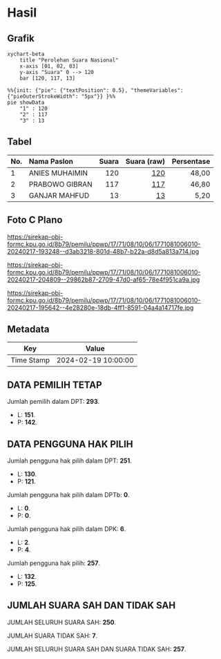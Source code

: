 # Hasil

## Grafik

```mermaid
xychart-beta
    title "Perolehan Suara Nasional"
    x-axis [01, 02, 03]
    y-axis "Suara" 0 --> 120
    bar [120, 117, 13]
```

```mermaid
%%{init: {"pie": {"textPosition": 0.5}, "themeVariables": {"pieOuterStrokeWidth": "5px"}} }%%
pie showData
    "1" : 120
    "2" : 117
    "3" : 13
```

## Tabel

| No. | Nama Paslon    | Suara | Suara (raw) | Persentase |
|:--- |:-------------- | -----:| -----------:| ----------:|
| 1   | ANIES MUHAIMIN | 120   | [120][p-1]  | 48,00      |
| 2   | PRABOWO GIBRAN | 117   | [117][p-2]  | 46,80      |
| 3   | GANJAR MAHFUD  | 13    | [13][p-3]   | 5,20       |


[p-1]: https://github.com/gigit-pemilu/pemilu-2024/blob/main/pilpres/hitung-suara/sub/17-bengkulu/sub/71-kota-bengkulu/sub/08-sungai-serut/sub/1006-surabaya/sub/010-tps/sub/paslon-1.txt
[p-2]: https://github.com/gigit-pemilu/pemilu-2024/blob/main/pilpres/hitung-suara/sub/17-bengkulu/sub/71-kota-bengkulu/sub/08-sungai-serut/sub/1006-surabaya/sub/010-tps/sub/paslon-2.txt
[p-3]: https://github.com/gigit-pemilu/pemilu-2024/blob/main/pilpres/hitung-suara/sub/17-bengkulu/sub/71-kota-bengkulu/sub/08-sungai-serut/sub/1006-surabaya/sub/010-tps/sub/paslon-3.txt

## Foto C Plano

https://sirekap-obj-formc.kpu.go.id/8b79/pemilu/ppwp/17/71/08/10/06/1771081006010-20240217-193248--d3ab3218-801d-48b7-b22a-d8d5a813a714.jpg

https://sirekap-obj-formc.kpu.go.id/8b79/pemilu/ppwp/17/71/08/10/06/1771081006010-20240217-204809--29862b87-2709-47d0-af65-78e4f951ca9a.jpg

https://sirekap-obj-formc.kpu.go.id/8b79/pemilu/ppwp/17/71/08/10/06/1771081006010-20240217-195642--4e28280e-18db-4ff1-8591-04a4a14717fe.jpg


## Metadata

| Key        | Value               |
| ---------- | ------------------- |
| Time Stamp | 2024-02-19 10:00:00 |


## DATA PEMILIH TETAP

Jumlah pemilih dalam DPT: **293**.
 * L: **151**.
 * P: **142**.

## DATA PENGGUNA HAK PILIH

Jumlah pengguna hak pilih dalam DPT: **251**.
 * L: **130**.
 * P: **121**.

Jumlah pengguna hak pilih dalam DPTb: **0**.
 * L: **0**.
 * P: **0**.

Jumlah pengguna hak pilih dalam DPK: **6**.
 * L: **2**.
 * P: **4**.

Jumlah pengguna hak pilih: **257**.
 * L: **132**.
 * P: **125**.

## JUMLAH SUARA SAH DAN TIDAK SAH

JUMLAH SELURUH SUARA SAH: **250**.

JUMLAH SUARA TIDAK SAH: **7**.

JUMLAH SELURUH SUARA SAH DAN SUARA TIDAK SAH: **257**.


